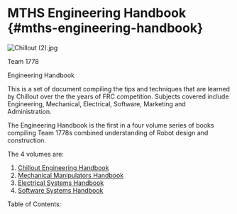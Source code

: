 # MTHS Engineering Handbook {#mths-engineering-handbook}

![Chillout (2).jpg](export/assets/chillout_2jpg.jpeg)

Team 1778

Engineering Handbook

This is a set of document compiling the tips and techniques that are learned by Chillout over the the years of FRC competition. Subjects covered include Engineering, Mechanical, Electrical, Software, Marketing and Administration.

The Engineering Handbook is the first in a four volume series of books compiling Team 1778s combined understanding of Robot design and construction.

The 4 volumes are:

1.  [Chillout Engineering Handbook](https://docs.google.com/document/d/19onB_sqmFWEAOABrDjnTqSpXEVqpTj2vcfFv537Fqpg/edit?usp=sharing)
2.  [Mechanical Manipulators Handbook](https://docs.google.com/document/d/1kIATWNfWQQc1yZDlfORBZpmCYlma420JZBkeZYikl1c/edit?usp=sharing)
3.  [Electrical Systems Handbook](https://docs.google.com/document/d/1WgFmQLz8YYuxbz_OZxQABPrsjlFpSEIKbXqOfDElFUw/edit?usp=sharing)
4.  [Software Systems Handbook](https://docs.google.com/document/d/1Fw3oCWxhSvSqX6ZB_7LzQ0M1MEq9BxfsoOqz0q9QFMM/edit?usp=sharing)

Table of Contents: